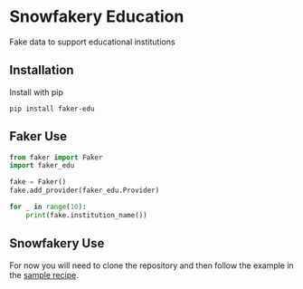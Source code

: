 # Snowfakery Education

Fake data to support educational institutions

## Installation

Install with pip

`pip install faker-edu`

## Faker Use

```python
from faker import Faker
import faker_edu

fake = Faker()
fake.add_provider(faker_edu.Provider)

for _ in range(10):
    print(fake.institution_name())
```

## Snowfakery Use

For now you will need to clone the repository and then follow the example in the [sample recipe](snowfakery_edu_example.recipe.yml).
